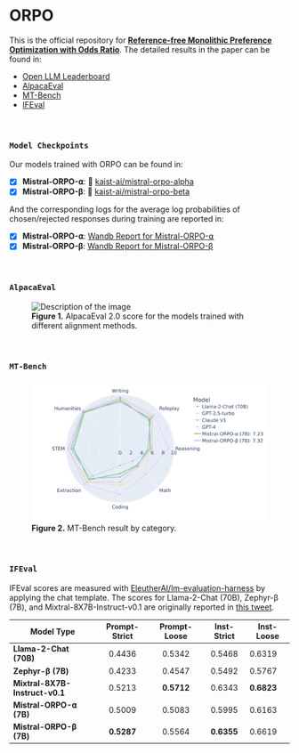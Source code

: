 # **ORPO**

This is the official repository for <a class="link" href="https://arxiv.org/abs/2403.07691">**Reference-free Monolithic Preference Optimization with Odds Ratio**</a>. The detailed results in the paper can be found in:
- [Open LLM Leaderboard](https://huggingface.co/spaces/HuggingFaceH4/open_llm_leaderboard?query=kaist-ai%2Fmistral-orpo-beta)
- [AlpacaEval](#alpacaeval)
- [MT-Bench](#mt-bench)
- [IFEval](#ifeval)

&nbsp;

### **`Model Checkpoints`**

Our models trained with ORPO can be found in:

- [X] **Mistral-ORPO-⍺**: 🤗 <a class="link" href="https://huggingface.co/kaist-ai/mistral-orpo-alpha">kaist-ai/mistral-orpo-alpha</a>
- [X] **Mistral-ORPO-β**: 🤗 <a class="link" href="https://huggingface.co/kaist-ai/mistral-orpo-beta">kaist-ai/mistral-orpo-beta</a>

And the corresponding logs for the average log probabilities of chosen/rejected responses during training are reported in:

- [X] **Mistral-ORPO-⍺**: <a class="link" href="https://wandb.ai/jiwooya1000/PREF/reports/Mistral-ORPO-7B-Training-Log--Vmlldzo3MTE1NzE0?accessToken=rms6o4mg5vo3feu1bvbpk632m4cspe19l0u1p4he3othx5bgean82chn9neiile6">Wandb Report for Mistral-ORPO-⍺</a>
- [X] **Mistral-ORPO-β**: <a class="link" href="https://wandb.ai/jiwooya1000/PREF/reports/Mistral-ORPO-7B-Training-Log--Vmlldzo3MTE3MzMy?accessToken=dij4qbp6dcrofsanzbgobjsne9el8a2zkly2u5z82rxisd4wiwv1rhp0s2dub11e">Wandb Report for Mistral-ORPO-β</a>

&nbsp;

### **`AlpacaEval`**

<figure>
  <img class="png" src="/assets/img/alpaca_blog.png" alt="Description of the image">
  <figcaption><b>Figure 1.</b> AlpacaEval 2.0 score for the models trained with different alignment methods.</figcaption>
</figure>

&nbsp;

### **`MT-Bench`**

<figure>
  <img class="png" src="/assets/img/mtbench_hf.png" alt="Description of the image">
  <figcaption><b>Figure 2.</b> MT-Bench result by category.</figcaption>
</figure>

&nbsp;

### **`IFEval`**

IFEval scores are measured with <a class="link" href="https://github.com/EleutherAI/lm-evaluation-harness">EleutherAI/lm-evaluation-harness</a> by applying the chat template. The scores for Llama-2-Chat (70B), Zephyr-β (7B), and Mixtral-8X7B-Instruct-v0.1 are originally reported in <a class="link" href="https://twitter.com/wiskojo/status/1739767758462877823">this tweet</a>.

| **Model Type**     | **Prompt-Strict** | **Prompt-Loose** | **Inst-Strict** | **Inst-Loose** |
|--------------------|:-----------------:|:----------------:|:---------------:|----------------|
| **Llama-2-Chat (70B)** |       0.4436      |      0.5342      |      0.5468     |     0.6319     |
| **Zephyr-β (7B)** |       0.4233      |      0.4547      |      0.5492     |     0.5767     |
| **Mixtral-8X7B-Instruct-v0.1** |       0.5213      |      **0.5712**      |      0.6343     |     **0.6823**     |
| **Mistral-ORPO-⍺ (7B)** |       0.5009      |      0.5083      |      0.5995     |     0.6163     |
| **Mistral-ORPO-β (7B)** |       **0.5287**      |      0.5564      |      **0.6355**     |     0.6619     |

